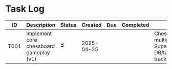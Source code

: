 # Task Log

| ID   | Description                                  | Status | Created    | Due        | Completed   | Notes                                               |
|------|----------------------------------------------|--------|------------|------------|-------------|-----------------------------------------------------|
| T001 | Implement core chessboard gameplay (v1)      | ⏳     | 2025-04-25 |            |             | ChessGameBoard, multiplayer setup, Supabase DB/tables, tracking updated |
